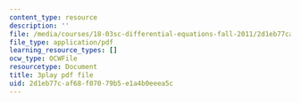 ```yaml
---
content_type: resource
description: ''
file: /media/courses/18-03sc-differential-equations-fall-2011/2d1eb77caf68f07079b5e1a4b0eeea5c_TRVS5Wo9LoM.pdf
file_type: application/pdf
learning_resource_types: []
ocw_type: OCWFile
resourcetype: Document
title: 3play pdf file
uid: 2d1eb77c-af68-f070-79b5-e1a4b0eeea5c
---
```

